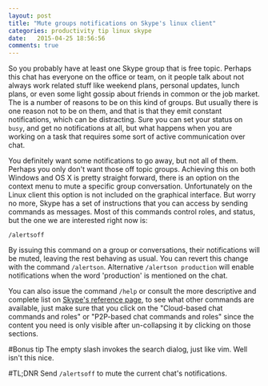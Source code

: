 ```yaml
---
layout: post
title: "Mute groups notifications on Skype's linux client"
categories: productivity tip linux skype
date:   2015-04-25 18:56:56
comments: true
---
```


So you probably have at least one Skype group that is free topic. Perhaps this chat has
everyone on the office or team, on it people talk about not always work related stuff like
weekend plans, personal updates, lunch plans, or even some light gossip about friends in
common or the job market. The is a number of reasons to be on this kind of groups. But
usually there is one reason not to be on them, and that is that they emit constant
notifications, which can be distracting.  Sure you can set your status on `busy`, and get
no notifications at all, but what happens when you are working on a task that requires
some sort of active communication over chat.

You definitely want some notifications to go away, but  not all of them. Perhaps you only
don't want those off topic groups. Achieving this on both Windows and OS X is pretty
straight forward, there is an option on the context menu to mute a specific group
conversation. Unfortunately on the Linux client this option is not included on the
graphical interface. But worry no more, Skype has a set of instructions that you can
access by sending commands as messages. Most of this commands control roles, and status,
but the one we are interested right now is:

```
/alertsoff
```

By issuing this command on a group or conversations, their notifications will be muted,
leaving the rest behaving as usual.  You can revert this change with the command
`/alertson`.  Alternative `/alertson production` will enable notifications when the word
'production' is mentioned on the chat.

You can also issue the command `/help` or consult the more descriptive and complete list
on [Skype's reference
page](https://support.skype.com/en/faq/FA10042/what-are-chat-commands-and-roles), to see
what other commands are available, just make sure that you click on the "Cloud-based chat
commands and roles" or "P2P-based chat commands and roles" since the content you need is
only visible after un-collapsing it by clicking on those sections.

#Bonus tip 
The empty slash invokes the search dialog, just like vim. Well isn't this nice.

#TL;DNR
Send `/alertsoff` to mute the current chat's notifications.
